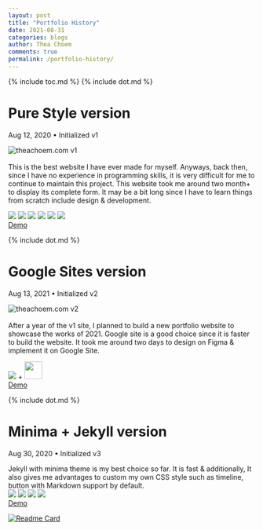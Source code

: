 ```yaml
---
layout: post
title: "Portfolio History"
date: 2021-08-31
categories: blogs
author: Thea Choem
comments: true
permalink: /portfolio-history/
---
```

{% include toc.md %}
{% include dot.md %}
# Pure Style version

<p class="post-meta">Aug 12, 2020 • Initialized v1</p>

![theachoem.com v1](https://user-images.githubusercontent.com/29684683/132114417-71510344-fb47-4e0d-9b49-c35bd22e0155.png)
<br><br>
This is the best website I have ever made for myself. Anyways, back then, since I have no experience in programming skills, it is very difficult for me to continue to maintain this project. This website took me around two month+ to display its complete form. It may be a bit long since I have to learn things from scratch include design & development.
<br>

<div class="mt mb topic">
  <img src="https://img.shields.io/badge/JavaScript-F7DF1E?style=for-the-badge&logo=javascript&logoColor=black" />
  <img src="https://img.shields.io/badge/CSS-239120?style=for-the-badge&logo=css3&logoColor=white" />
  <img src="https://img.shields.io/badge/HTML5-E34F26?style=for-the-badge&logo=html5&logoColor=white" />
  <img src="https://img.shields.io/badge/PHP-777BB4?style=for-the-badge&logo=php&logoColor=white" /> 
  <img src="https://img.shields.io/badge/Sass-CC6699?style=for-the-badge&logo=sass&logoColor=white" />
  <img src="https://img.shields.io/badge/Heroku-430098?style=for-the-badge&logo=heroku&logoColor=white" />
</div>
<a href="http://v1.theachoem.com" target="_blank" class="primary-button mt">Demo</a>

{% include dot.md %}

# Google Sites version

<p class="post-meta">Aug 13, 2021 • Initialized v2</p>

![theachoem.com v2](https://user-images.githubusercontent.com/29684683/132114414-072ab825-6656-4503-992e-a15604fd76f5.png)
<br><br>
After a year of the v1 site, I planned to build a new portfolio website to showcase the works of 2021. Google site is a good choice since it is faster to build the website. It took me around two days to design on Figma & implement it on Google Site.
<br>

<div class="mt mb topic">
  <img src="https://img.shields.io/badge/Figma-F24E1E?style=for-the-badge&logo=figma&logoColor=white" /> +
  <img height="36px" src="https://www.epidemic-marketing.com/wp-content/uploads/2020/03/google-sites-1024x322.jpg" />
</div>
<a href="https://v2.theachoem.com" target="_blank" class="primary-button mt">Demo</a>

{% include dot.md %}

# Minima + Jekyll version

<p class="post-meta">Aug 30, 2020 • Initialized v3</p>
Jekyll with minima theme is my best choice so far. It is fast & additionally, It also gives me advantages to custom my own CSS style such as timeline, button with Markdown support by default.
<br>
<div class="mt mb topic">
  <img src="https://img.shields.io/badge/Jekyll-CC0000?style=for-the-badge&logo=Jekyll&logoColor=white"/>
  <img src="https://img.shields.io/badge/Netlify-00C7B7?style=for-the-badge&logo=netlify&logoColor=white" />
  <img src="https://img.shields.io/badge/Sass-CC6699?style=for-the-badge&logo=sass&logoColor=white" />
  <img src="https://img.shields.io/badge/Markdown-000000?style=for-the-badge&logo=markdown&logoColor=white" />
</div>
<a href="https://v3.theachoem.com" target="_blank" class="primary-button mt">Demo</a>

[![Readme Card](https://github-readme-stats.vercel.app/api/pin/?username=theachoem&repo=theachoem)](https://github.com/theachoem/theachoem)
